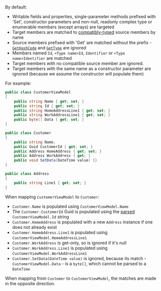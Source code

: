 By default:

* Writable fields and properties, single-parameter methods prefixed with 'Set', constructor parameters and non-null, readonly complex type or enumerable members (except arrays) are targeted
* Target members are matched to [compatibly-typed](Type-Conversion) source members by name
* Source members prefixed with 'Get' are matched without the prefix - [`GetHashCode`](https://msdn.microsoft.com/en-us/library/system.object.gethashcode%28v=vs.100%29.aspx) and [`GetType`](https://msdn.microsoft.com/en-us/library/system.object.gettype(v=vs.100).aspx) are ignored
* Members named `Id`, `<Type name>Id`, `Identifier` or `<Type name>Identifier` are matched
* Target members with no compatible source member are ignored.
* Target members with the same name as a constructor parameter are ignored (because we assume the constructor will populate them)

For example:

```C#
public class CustomerViewModel
{
    public string Name { get; set; }
    public string Id { get; set; }
    public string HomeAddressLine1 { get; set; }
    public string WorkAddressLine1 { get; set; }
    public byte[] Data { get; set; }
}

public class Customer
{
    public string Name;
    public Guid CustomerId { get; set; }
    public Address HomeAddress { get; set; }
    public Address WorkAddress { get; }
    public void SetData(DateTime value) {}
}

public class Address
{
    public string Line1 { get; set; }
}
```

When mapping `CustomerViewModel` to `Customer`:

 - `Customer.Name` is populated using `CustomerViewModel.Name`
 - The `Customer.CustomerId` Guid is populated using the [parsed](Type-Conversion) `CustomerViewModel.Id` string
 - `Customer.HomeAddress` is populated with a new `Address` instance if one does not already exist
 - `Customer.HomeAddress.Line1` is populated using `CustomerViewModel.HomeAddressLine1`
 - `Customer.WorkAddress` is get-only, so is ignored if it's null
 - `Customer.WorkAddress.Line1` is populated using `CustomerViewModel.WorkAddressLine1`
 - `Customer.SetData(DateTime value)` is ignored, because its match - `CustomerViewModel.Data` - is a `byte[]`, which cannot be parsed to a `DateTime`

When mapping from `Customer` to `CustomerViewModel`, the matches are made in the opposite direction.